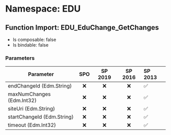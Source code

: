 # Namespace: EDU

## Function Import: EDU_EduChange_GetChanges

- Is composable: false
- Is bindable: false

### Parameters

Parameter | SPO | SP 2019 | SP 2016 | SP 2013
----------|:---:|:-------:|:-------:|:-------
endChangeId (Edm.String) | ❌ | ❌ | ❌ | ✅
maxNumChanges (Edm.Int32) | ❌ | ❌ | ❌ | ✅
siteUri (Edm.String) | ❌ | ❌ | ❌ | ✅
startChangeId (Edm.String) | ❌ | ❌ | ❌ | ✅
timeout (Edm.Int32) | ❌ | ❌ | ❌ | ✅